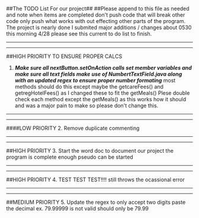 ##The TODO List For our project##
##Please append to this file as needed and note when items are completed don't push code that will break other code only push what works with out effecting other parts of the program. The project is nearly done I submited major additions / changes about 0530 this morning  4/28 please see this current to do list to finish.
               
***
***
##HIGH PRIORITY TO ENSURE PROPER CALCS
1. <strong>*Make sure all nextButton.setOnAction calls set member variables and make sure all text fields make use of NumbertTextField.java along with an updated regex to ensure proper number formating*</strong> most methods should do this except maybe the getcareFees() and getregHotelFees() as I changed these to fit the getMeals() Plese double check each method except the getMeals() as this works how it should and was a major pain to make so please don't change this.


***
***
####LOW PRIORITY
2. Remove duplicate commenting


***
***
##HIGH PRIORITY
3. Start the word doc to document our project the program is complete enough pseudo can be started


***
***
##HIGH PRIORITY
4. TEST TEST TEST!!!! still throws the ocassional error

***
***
##MEDIUM PRIORITY
5. Update the regex to only accept two digits paste the decimal ex. 79.99999 is not valid should only be 79.99



